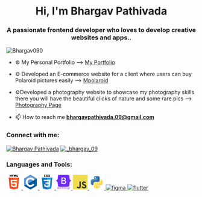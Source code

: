 <h1 align="center">Hi, I'm Bhargav Pathivada</h1>
<h3 align="center">A passionate frontend developer who loves to develop creative websites and apps..</h3>

<p align="left"> <img src="https://komarev.com/ghpvc/?username=Bhargav090&label=Profile%20views&color=0e75b6&style=flat" alt="Bhargav090" /> </p>

- ⚙️ My Personal Portfolio --> [My Portfolio](https://bhargav090.github.io/My_Portfolio/)

- ⚙️ Developed an E-commerce website for a client where users can buy Polaroid pictures easily --> [Mpolaroid](https://mpolaroid.online/)

- ⚙️Developed a photography website to showcase my photography skills there you will have the beautiful clicks of nature and some rare pics --> [Photography Page](https://natureview2.netlify.app/)

- 📫 How to reach me **bhargavpathivada.09@gmail.com**

<h3 align="left">Connect with me:</h3>
<p align="left">
<a href="https://linkedin.com/in/bhargav-pathivada-271182237" target="blank"><img align="center" src="https://raw.githubusercontent.com/rahuldkjain/github-profile-readme-generator/master/src/images/icons/Social/linked-in-alt.svg" alt="Bhargav Pathivada" height="30" width="40" /></a>
<a href="https://instagram.com/_bhargav_09" target="blank"><img align="center" src="https://raw.githubusercontent.com/rahuldkjain/github-profile-readme-generator/master/src/images/icons/Social/instagram.svg" alt="_bhargav_09" height="30" width="40" /></a>
</p>

<h3 align="left">Languages and Tools:</h3>
<p align="left"> 
<a href="https://www.w3.org/html/" target="_blank" rel="noreferrer"> 
<img src="https://raw.githubusercontent.com/devicons/devicon/master/icons/html5/html5-original-wordmark.svg" alt="html5" width="40" height="40"/> </a> 

 <a href="https://www.cprogramming.com/" target="_blank" rel="noreferrer">
 <img src="https://raw.githubusercontent.com/devicons/devicon/master/icons/c/c-original.svg" alt="c" width="40" height="40"/> </a> 

<a href="https://www.w3schools.com/css/" target="_blank" rel="noreferrer">
 <img src="https://raw.githubusercontent.com/devicons/devicon/master/icons/css3/css3-original-wordmark.svg" alt="css3" width="40" height="40"/> </a>
<a href="https://getbootstrap.com" target="_blank" rel="noreferrer">
 <img src="https://raw.githubusercontent.com/devicons/devicon/master/icons/bootstrap/bootstrap-plain-wordmark.svg" alt="bootstrap" width="40" height="40"/> 
</a>
<a href="https://developer.mozilla.org/en-US/docs/Web/JavaScript" target="_blank" rel="noreferrer">
 <img src="https://raw.githubusercontent.com/devicons/devicon/master/icons/javascript/javascript-original.svg" alt="javascript" width="40" height="40"/> </a> 
<a href="https://www.python.org" target="_blank" rel="noreferrer"> 

<img src="https://raw.githubusercontent.com/devicons/devicon/master/icons/python/python-original.svg" alt="python" width="40" height="40"/>
 </a>
 <a href="https://www.figma.com/" target="_blank" rel="noreferrer">
 <img src="https://www.vectorlogo.zone/logos/figma/figma-icon.svg" alt="figma" width="40" height="40"/> </a> 

<a href="https://flutter.dev" target="_blank" rel="noreferrer">
 <img src="https://www.vectorlogo.zone/logos/flutterio/flutterio-icon.svg" alt="flutter" width="40" height="40"/> </a>

 </p>

